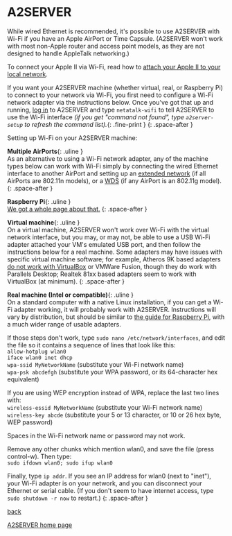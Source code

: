 # A2SERVER

While wired Ethernet is recommended, it's possible to use A2SERVER with Wi-Fi
if you have an Apple AirPort or Time Capsule. (A2SERVER won't work with most
non-Apple router and access point models, as they are not designed to handle
AppleTalk networking.)

To connect your Apple II via Wi-Fi, read how to [attach your Apple II to your
local network][1].

If you want your A2SERVER machine (whether virtual, real, or Raspberry Pi) to
connect to your network via Wi-Fi, you first need to configure a Wi-Fi network
adapter via the instructions below. Once you've got that up and running, [log
in][2] to A2SERVER and type `netatalk-wifi` to tell A2SERVER to use the Wi-Fi
interface *(if you get "command not found", type `a2server-setup` to refresh
the command list).*{: .fine-print }
{: .space-after }

Setting up Wi-Fi on your A2SERVER machine:

__Multiple AirPorts__{: .uline }  
As an alternative to using a Wi-Fi network adapter, any of the machine types
below can work with Wi-Fi simply by connecting the wired Ethernet interface to
another AirPort and setting up an [extended network][3] (if all AirPorts are
802.11n models), or a [WDS][4] (if any AirPort is an 802.11g model).
{: .space-after }

__Raspberry Pi__{: .uline }  
[We got a whole page about that.][5]
{: .space-after }

__Virtual machine__{: .uline }  
On a virtual machine, A2SERVER won't work over Wi-Fi with the virtual network
interface, but you may, or may not, be able to use a USB Wi-Fi adapter
attached your VM's emulated USB port, and then follow the instructions below
for a real machine. Some adapters may have issues with specific virtual
machine software; for example, Atheros 9K based adapters [do not work with
VirtualBox][6] or VMWare Fusion, though they do work with Parallels Desktop;
Realtek 81xx based adapters seem to work with VirtualBox (at minimum).
{: .space-after }

__Real machine (Intel or compatible)__{: .uline }  
On a standard computer with a native Linux installation, if you can get a
Wi-Fi adapter working, it will probably work with A2SERVER. Instructions will
vary by distribution, but should be similar to [the guide for Raspberry
Pi][5], with a much wider range of usable adapters.

If those steps don't work, type `sudo nano /etc/network/interfaces`, and edit
the file so it contains a sequence of lines that look like this:  
`allow-hotplug wlan0`  
`iface wlan0 inet dhcp`  
`wpa-ssid MyNetworkName` (substitute your Wi-Fi network name)  
`wpa-psk abcdefgh` (substitute your WPA password, or its 64-character hex
equivalent)

If you are using WEP encryption instead of WPA, replace the last two lines
with:   
`wireless-essid MyNetworkName` (substitute your Wi-Fi network name)  
`wireless-key abcde` (substitute your 5 or 13 character, or 10 or 26 hex byte, 
WEP password)

Spaces in the Wi-Fi network name or password may not work.

Remove any other chunks which mention wlan0, and save the file (press
control-w). Then type:  
`sudo ifdown wlan0; sudo ifup wlan0`

Finally, type `ip addr`. If you see an IP address for wlan0 (next to
"inet"), your Wi-Fi adapter is on your network, and you can disconnect your
Ethernet or serial cable. (If you don't seem to have internet access, type
`sudo shutdown -r now` to restart.)
{: .space-after }

[back][7]

[A2SERVER home page][8]


[1]: a2server_lan.html
[2]: a2server_commands.html
[3]: http://support.apple.com/kb/HT4259
[4]: http://support.apple.com/kb/HT4262
[5]: http://ivanx.com/raspberrypi/raspberrypi_wifi.html
[6]: https://www.virtualbox.org/ticket/9511
[7]: javascript:history.go(-1);
[8]: index.html
